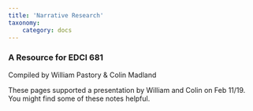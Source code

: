 ```yaml
---
title: 'Narrative Research'
taxonomy:
    category: docs
---
```



### A Resource for EDCI 681

Compiled by William Pastory & Colin Madland

These pages supported a presentation by William and Colin on Feb 11/19. You might find some of these notes helpful.

